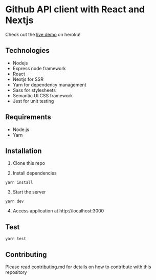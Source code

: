 # Github API client with React and Nextjs

Check out the [live demo][heroku link] on heroku!

## Technologies
- Nodejs
- Express node framework
- React
- Nextjs for SSR
- Yarn for dependency management
- Sass for stylesheets
- Semantic UI CSS framework
- Jest for unit testing

## Requirements
- Node.js
- Yarn

## Installation
1) Clone this repo

2) Install dependencies
```
yarn install
```
3) Start the server
```
yarn dev
```
4) Access application at http://localhost:3000

## Test
```
yarn test
```

## Contributing

Please read [contributing.md][contributing] for details on how to contribute with this repository


[heroku link]: https://github-api-react-client.herokuapp.com/
[contributing]: https://github.com/lucas-barros/github-api-react-client/blob/master/contributing.md

